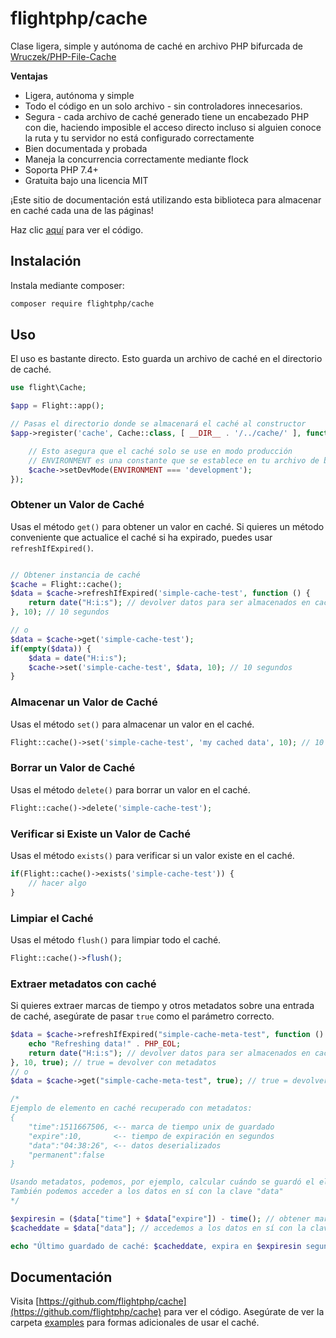 # flightphp/cache

Clase ligera, simple y autónoma de caché en archivo PHP bifurcada de [Wruczek/PHP-File-Cache](https://github.com/Wruczek/PHP-File-Cache)

**Ventajas** 
- Ligera, autónoma y simple
- Todo el código en un solo archivo - sin controladores innecesarios.
- Segura - cada archivo de caché generado tiene un encabezado PHP con die, haciendo imposible el acceso directo incluso si alguien conoce la ruta y tu servidor no está configurado correctamente
- Bien documentada y probada
- Maneja la concurrencia correctamente mediante flock
- Soporta PHP 7.4+
- Gratuita bajo una licencia MIT

¡Este sitio de documentación está utilizando esta biblioteca para almacenar en caché cada una de las páginas!

Haz clic [aquí](https://github.com/flightphp/cache) para ver el código.

## Instalación

Instala mediante composer:

```bash
composer require flightphp/cache
```

## Uso

El uso es bastante directo. Esto guarda un archivo de caché en el directorio de caché.

```php
use flight\Cache;

$app = Flight::app();

// Pasas el directorio donde se almacenará el caché al constructor
$app->register('cache', Cache::class, [ __DIR__ . '/../cache/' ], function(Cache $cache) {

	// Esto asegura que el caché solo se use en modo producción
	// ENVIRONMENT es una constante que se establece en tu archivo de bootstrap o en otra parte de tu app
	$cache->setDevMode(ENVIRONMENT === 'development');
});
```

### Obtener un Valor de Caché

Usas el método `get()` para obtener un valor en caché. Si quieres un método conveniente que actualice el caché si ha expirado, puedes usar `refreshIfExpired()`.

```php

// Obtener instancia de caché
$cache = Flight::cache();
$data = $cache->refreshIfExpired('simple-cache-test', function () {
    return date("H:i:s"); // devolver datos para ser almacenados en caché
}, 10); // 10 segundos

// o
$data = $cache->get('simple-cache-test');
if(empty($data)) {
	$data = date("H:i:s");
	$cache->set('simple-cache-test', $data, 10); // 10 segundos
}
```

### Almacenar un Valor de Caché

Usas el método `set()` para almacenar un valor en el caché.

```php
Flight::cache()->set('simple-cache-test', 'my cached data', 10); // 10 segundos
```

### Borrar un Valor de Caché

Usas el método `delete()` para borrar un valor en el caché.

```php
Flight::cache()->delete('simple-cache-test');
```

### Verificar si Existe un Valor de Caché

Usas el método `exists()` para verificar si un valor existe en el caché.

```php
if(Flight::cache()->exists('simple-cache-test')) {
	// hacer algo
}
```

### Limpiar el Caché
Usas el método `flush()` para limpiar todo el caché.

```php
Flight::cache()->flush();
```

### Extraer metadatos con caché

Si quieres extraer marcas de tiempo y otros metadatos sobre una entrada de caché, asegúrate de pasar `true` como el parámetro correcto.

```php
$data = $cache->refreshIfExpired("simple-cache-meta-test", function () {
    echo "Refreshing data!" . PHP_EOL;
    return date("H:i:s"); // devolver datos para ser almacenados en caché
}, 10, true); // true = devolver con metadatos
// o
$data = $cache->get("simple-cache-meta-test", true); // true = devolver con metadatos

/*
Ejemplo de elemento en caché recuperado con metadatos:
{
    "time":1511667506, <-- marca de tiempo unix de guardado
    "expire":10,       <-- tiempo de expiración en segundos
    "data":"04:38:26", <-- datos deserializados
    "permanent":false
}

Usando metadatos, podemos, por ejemplo, calcular cuándo se guardó el elemento o cuándo expira
También podemos acceder a los datos en sí con la clave "data"
*/

$expiresin = ($data["time"] + $data["expire"]) - time(); // obtener marca de tiempo unix cuando expiran los datos y restar la marca de tiempo actual
$cacheddate = $data["data"]; // accedemos a los datos en sí con la clave "data"

echo "Último guardado de caché: $cacheddate, expira en $expiresin segundos";
```

## Documentación

Visita [https://github.com/flightphp/cache](https://github.com/flightphp/cache) para ver el código. Asegúrate de ver la carpeta [examples](https://github.com/flightphp/cache/tree/master/examples) para formas adicionales de usar el caché.